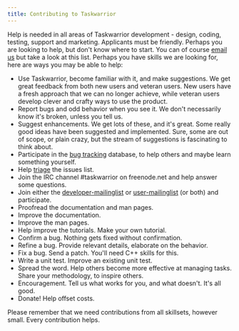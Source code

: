 ```yaml
---
title: Contributing to Taskwarrior
---
```


Help is needed in all areas of Taskwarrior development - design, coding,
testing, support and marketing. Applicants must be friendly. Perhaps you are
looking to help, but don\'t know where to start. You can of course [email
us](mailto:taskwarrior-dev@googlegroups.com) but take a look at this list.
Perhaps you have skills we are looking for, here are ways you may be able to
help:

-   Use Taskwarrior, become familiar with it, and make suggestions. We get great
    feedback from both new users and veteran users. New users have a fresh
    approach that we can no longer achieve, while veteran users develop clever
    and crafty ways to use the product.
-   Report bugs and odd behavior when you see it. We don\'t necessarily know
    it\'s broken, unless you tell us.
-   Suggest enhancements. We get lots of these, and it\'s great. Some really
    good ideas have been suggested and implemented. Sure, some are out of scope,
    or plain crazy, but the stream of suggestions is fascinating to think about.
-   Participate in the [bug
    tracking](https://github.com/GothenburgBitFactory/taskwarrior/issues)
    database, to help others and maybe learn something yourself.
-   Help [triage](/docs/triage) the issues list.
-   Join the IRC channel \#taskwarrior on freenode.net and help answer some
    questions.
-   Join either the
    [developer-mailinglist](https://groups.google.com/forum/#!forum/taskwarrior-dev)
    or
    [user-mailinglist](https://groups.google.com/forum/#!forum/taskwarrior-user)
    (or both) and participate.
-   Proofread the documentation and man pages.
-   Improve the documentation.
-   Improve the man pages.
-   Help improve the tutorials. Make your own tutorial.
-   Confirm a bug. Nothing gets fixed without confirmation.
-   Refine a bug. Provide relevant details, elaborate on the behavior.
-   Fix a bug. Send a patch. You\'ll need C++ skills for this.
-   Write a unit test. Improve an existing unit test.
-   Spread the word. Help others become more effective at managing tasks. Share
    your methodology, to inspire others.
-   Encouragement. Tell us what works for you, and what doesn\'t. It\'s all
    good.
-   Donate! Help offset costs.

Please remember that we need contributions from all skillsets, however small.
Every contribution helps.
